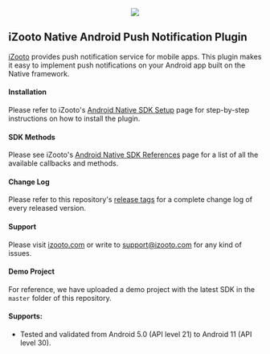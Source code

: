<p align = "center">
	<img src="https://user-images.githubusercontent.com/60651012/129727793-bc8b8f01-b317-4f1c-bace-c6882b86bff7.png">
</p>

## iZooto Native Android Push Notification Plugin

[iZooto](https://www.izooto.com) provides push notification service for mobile apps. This plugin makes it easy to implement push notifications on your Android app built on the Native framework.

#### Installation

Please refer to iZooto's [Android Native SDK Setup](https://help.izooto.com/docs/android-sdk-setup-1) page for step-by-step instructions on how to install the plugin.

#### SDK Methods

Please see iZooto's [Android Native SDK References](https://help.izooto.com/docs/sdk-reference) page for a list of all the available callbacks and methods.

#### Change Log

Please refer to this repository's [release tags](https://github.com/izooto-mobile-sdk/android-X/releases) for a complete change log of every released version.

#### Support

Please visit [izooto.com](https://www.izooto.com) or write to [support@izooto.com](mailto:support@izooto.com) for any kind of issues.

#### Demo Project

For reference, we have uploaded a demo project with the latest SDK in the <code>master</code> folder of this repository.

#### Supports:

* Tested and validated from Android 5.0 (API level 21) to Android 11 (API level 30).
